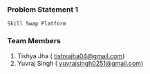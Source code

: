 ### Problem Statement 1 
    Skill Swap Platform 

### Team Members 

1. Tishya Jha ( tishyajha04@gmail.com)
2. Yuvraj Singh ( yuvrajsingh0251@gmail.com)
